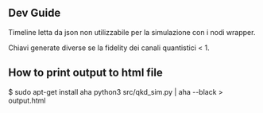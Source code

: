 ## Dev Guide
Timeline letta da json non utilizzabile per la simulazione con i nodi wrapper.

Chiavi generate diverse se la fidelity dei canali quantistici < 1.


## How to print output to html file
$ sudo apt-get install aha
python3 src/qkd_sim.py | aha --black > output.html




